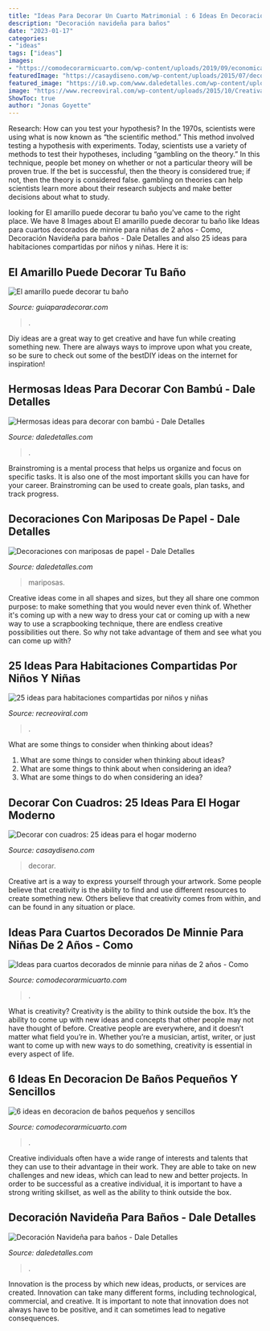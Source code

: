 ```yaml
---
title: "Ideas Para Decorar Un Cuarto Matrimonial : 6 Ideas En Decoracion De Baños Pequeños Y Sencillos"
description: "Decoración navideña para baños"
date: "2023-01-17"
categories:
- "ideas"
tags: ["ideas"]
images:
- "https://comodecorarmicuarto.com/wp-content/uploads/2019/09/economica-decoracion-de-baños-pequeños-y-sencillos.jpg"
featuredImage: "https://casaydiseno.com/wp-content/uploads/2015/07/decorar-con-cuadros-salon-distintos-tamanos.jpeg"
featured_image: "https://i0.wp.com/www.daledetalles.com/wp-content/uploads/2015/11/ba28.jpg?resize=500%2C750"
image: "https://www.recreoviral.com/wp-content/uploads/2015/10/Creativas-habitaciones-compartidas-por-niños-y-niñas-7.jpg"
ShowToc: true
author: "Jonas Goyette"
---
```



Research: How can you test your hypothesis?
In the 1970s, scientists were using what is now known as “the scientific method.” This method involved testing a hypothesis with experiments. Today, scientists use a variety of methods to test their hypotheses, including “gambling on the theory.” In this technique, people bet money on whether or not a particular theory will be proven true. If the bet is successful, then the theory is considered true; if not, then the theory is considered false. gambling on theories can help scientists learn more about their research subjects and make better decisions about what to study.

	

		
looking for El amarillo puede decorar tu baño you've came to the right place. We have 8 Images about El amarillo puede decorar tu baño like Ideas para cuartos decorados de minnie para niñas de 2 años - Como, Decoración Navideña para baños - Dale Detalles and also 25 ideas para habitaciones compartidas por niños y niñas. Here it is:
		
    
## El Amarillo Puede Decorar Tu Baño

<img loading=lazy src="http://www.guiaparadecorar.com/wp-content/uploads/2014/04/amarillo-bano-7.jpg" onerror="this.onerror=null;this.src='https://tse3.mm.bing.net/th?id=OIP.2DOCbIqS87W_sHnsrxJZ0wHaKF&amp;pid=15.1';" alt="El amarillo puede decorar tu baño">

_Source: guiaparadecorar.com_

>. 

	

Diy ideas are a great way to get creative and have fun while creating something new. There are always ways to improve upon what you create, so be sure to check out some of the bestDIY ideas on the internet for inspiration!

    
## Hermosas Ideas Para Decorar Con Bambú - Dale Detalles

<img loading=lazy src="https://www.daledetalles.com/wp-content/uploads/2017/01/decoracion-con-bambu3-1068x801.jpg" onerror="this.onerror=null;this.src='https://tse1.mm.bing.net/th?id=OIP.4Hfu6dG1R0xE0qgfuvzEaQHaFj&amp;pid=15.1';" alt="Hermosas ideas para decorar con bambú - Dale Detalles">

_Source: daledetalles.com_

>. 

	

Brainstroming is a mental process that helps us organize and focus on specific tasks. It is also one of the most important skills you can have for your career. Brainstroming can be used to create goals, plan tasks, and track progress.

    
## Decoraciones Con Mariposas De Papel - Dale Detalles

<img loading=lazy src="https://i1.wp.com/www.daledetalles.com/wp-content/uploads/2017/08/mariposas-de-papel-colage20.jpg?resize=696%2C928" onerror="this.onerror=null;this.src='https://tse4.mm.bing.net/th?id=OIP.lYSsUIOHx5iBRuQHgDGqAwHaJ4&amp;pid=15.1';" alt="Decoraciones con mariposas de papel - Dale Detalles">

_Source: daledetalles.com_

>mariposas. 

	

Creative ideas come in all shapes and sizes, but they all share one common purpose: to make something that you would never even think of. Whether it's coming up with a new way to dress your cat or coming up with a new way to use a scrapbooking technique, there are endless creative possibilities out there. So why not take advantage of them and see what you can come up with?

    
## 25 Ideas Para Habitaciones Compartidas Por Niños Y Niñas

<img loading=lazy src="https://www.recreoviral.com/wp-content/uploads/2015/10/Creativas-habitaciones-compartidas-por-niños-y-niñas-7.jpg" onerror="this.onerror=null;this.src='https://tse3.mm.bing.net/th?id=OIP.mXZ4BFplnJZSrfeDIgdi1AHaGC&amp;pid=15.1';" alt="25 ideas para habitaciones compartidas por niños y niñas">

_Source: recreoviral.com_

>. 

	

What are some things to consider when thinking about ideas?
1. What are some things to consider when thinking about ideas?
2. What are some things to think about when considering an idea?
3. What are some things to do when considering an idea?

    
## Decorar Con Cuadros: 25 Ideas Para El Hogar Moderno

<img loading=lazy src="https://casaydiseno.com/wp-content/uploads/2015/07/decorar-con-cuadros-salon-distintos-tamanos.jpeg" onerror="this.onerror=null;this.src='https://tse3.mm.bing.net/th?id=OIP.xb2xlRLUaRfkDslPnLcdXAHaJ3&amp;pid=15.1';" alt="Decorar con cuadros: 25 ideas para el hogar moderno">

_Source: casaydiseno.com_

>decorar. 

	

Creative art is a way to express yourself through your artwork. Some people believe that creativity is the ability to find and use different resources to create something new. Others believe that creativity comes from within, and can be found in any situation or place.

    
## Ideas Para Cuartos Decorados De Minnie Para Niñas De 2 Años - Como

<img loading=lazy src="https://comodecorarmicuarto.com/wp-content/uploads/2019/02/ideas-para-cuartos-decorados-de-minnie.jpg" onerror="this.onerror=null;this.src='https://tse3.mm.bing.net/th?id=OIP.gx4E4DNIec3ozk8e3s-RVAAAAA&amp;pid=15.1';" alt="Ideas para cuartos decorados de minnie para niñas de 2 años - Como">

_Source: comodecorarmicuarto.com_

>. 

	

What is creativity?
Creativity is the ability to think outside the box. It’s the ability to come up with new ideas and concepts that other people may not have thought of before. Creative people are everywhere, and it doesn’t matter what field you’re in. Whether you’re a musician, artist, writer, or just want to come up with new ways to do something, creativity is essential in every aspect of life.

    
## 6 Ideas En Decoracion De Baños Pequeños Y Sencillos

<img loading=lazy src="https://comodecorarmicuarto.com/wp-content/uploads/2019/09/economica-decoracion-de-baños-pequeños-y-sencillos.jpg" onerror="this.onerror=null;this.src='https://tse4.mm.bing.net/th?id=OIP.OOGfl4S6A4BadS9BAxsGJgAAAA&amp;pid=15.1';" alt="6 ideas en decoracion de baños pequeños y sencillos">

_Source: comodecorarmicuarto.com_

>. 

	

Creative individuals often have a wide range of interests and talents that they can use to their advantage in their work. They are able to take on new challenges and new ideas, which can lead to new and better projects. In order to be successful as a creative individual, it is important to have a strong writing skillset, as well as the ability to think outside the box.

    
## Decoración Navideña Para Baños - Dale Detalles

<img loading=lazy src="https://i0.wp.com/www.daledetalles.com/wp-content/uploads/2015/11/ba28.jpg?resize=500%2C750" onerror="this.onerror=null;this.src='https://tse3.mm.bing.net/th?id=OIP.9iucA_TXQSsPKpVLvwJ-6AHaLH&amp;pid=15.1';" alt="Decoración Navideña para baños - Dale Detalles">

_Source: daledetalles.com_

>. 

	

Innovation is the process by which new ideas, products, or services are created. Innovation can take many different forms, including technological, commercial, and creative. It is important to note that innovation does not always have to be positive, and it can sometimes lead to negative consequences.

